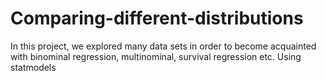 # Comparing-different-distributions
In this project, we explored many data sets in order to become acquainted with binominal regression, multinominal, survival regression etc. Using statmodels
